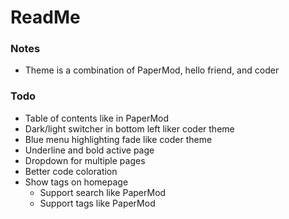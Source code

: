 # ReadMe

### Notes
 - Theme is a combination of PaperMod, hello friend, and coder

### Todo
 - Table of contents like in PaperMod
 - Dark/light switcher in bottom left liker coder theme
 - Blue menu highlighting fade like coder theme
 - Underline and bold active page
 - Dropdown for multiple pages
 - Better code coloration
 - Show tags on homepage
   - Support search like PaperMod
   - Support tags like PaperMod
